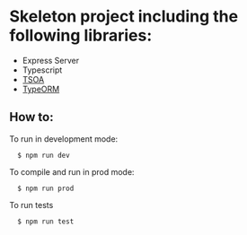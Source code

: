 # Skeleton project including the following libraries:

-   Express Server
-   Typescript
-   [TSOA](https://github.com/lukeautry/tsoa)
-   [TypeORM](https://github.com/typeorm/typeorm)


## How to:

To run in development mode:

```
  $ npm run dev
```

To compile and run in prod mode:

```
  $ npm run prod
```

To run tests

```
  $ npm run test
```
